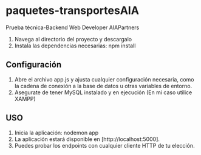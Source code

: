 # paquetes-transportesAIA
Prueba técnica-Backend Web Developer AIAPartners
1. Navega al directorio del proyecto y descargalo
2. Instala las dependencias necesarias: npm install
## Configuración
1. Abre el archivo app.js y ajusta cualquier configuración necesaria, como la cadena de conexión a la base de datos u otras variables de entorno.
2. Asegurate de tener MySQL instalado y en ejecución (En mi caso utilice XAMPP)
## USO
1. Inicia la aplicación: nodemon app
2. La aplicación estará disponible en [http://localhost:5000].
3. Puedes probar los endpoints con cualquier cliente HTTP de tu elección.
